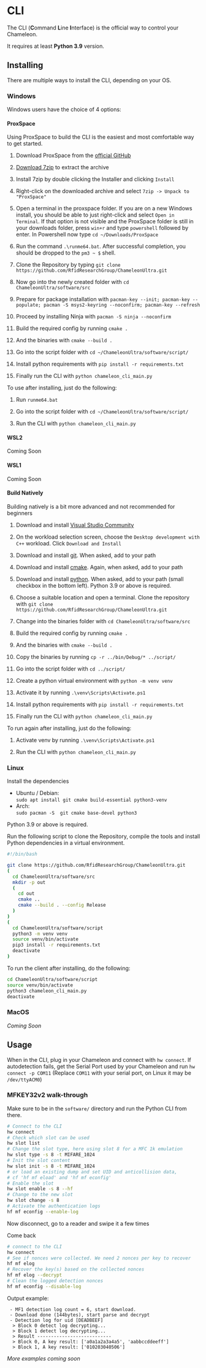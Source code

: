# CLI

The CLI (**C**ommand **L**ine **I**nterface) is the official way to control your Chameleon.

It requires at least **Python 3.9** version.

## Installing

There are multiple ways to install the CLI, depending on your OS.

### Windows

Windows users have the choice of 4 options:

#### ProxSpace

Using ProxSpace to build the CLI is the easiest and most comfortable way to get started.

1. Download ProxSpace from the [official GitHub](https://github.com/Gator96100/ProxSpace/releases/latest)

2. [Download 7zip](https://www.7-zip.org/) to extract the archive

3. Install 7zip by double clicking the Installer and clicking `Install`

4. Right-click on the downloaded archive and select `7zip -> Unpack to "ProxSpace"`

5. Open a terminal in the proxspace folder. If you are on a new Windows install, you should be able to just right-click and select `Open in Terminal`. If that option is not visible and the ProxSpace folder is still in your downloads folder, press `win+r` and type `powershell` followed by enter. In Powershell now type `cd ~/Downloads/ProxSpace`

6. Run the command `.\runme64.bat`. After successful completion, you should be dropped to the `pm3 ~ $` shell.

7. Clone the Repository by typing `git clone https://github.com/RfidResearchGroup/ChameleonUltra.git`

8. Now go into the newly created folder with `cd ChameleonUltra/software/src`

9. Prepare for package installation with `pacman-key --init; pacman-key --populate; pacman -S msys2-keyring --noconfirm; pacman-key --refresh`

10. Proceed by installing Ninja with `pacman -S ninja --noconfirm`

11. Build the required config by running `cmake .`

12. And the binaries with `cmake --build .`

13. Go into the script folder with `cd ~/ChameleonUltra/software/script/`

14. Install python requirements with `pip install -r requirements.txt`

15. Finally run the CLI with `python chameleon_cli_main.py`

To use after installing, just do the following:

1. Run `runme64.bat`

2. Go into the script folder with `cd ~/ChameleonUltra/software/script/`

3. Run the CLI with `python chameleon_cli_main.py`

#### WSL2

Coming Soon

#### WSL1

Coming Soon

#### Build Natively

Building natively is a bit more advanced and not recommended for beginners

1. Download and install [Visual Studio Community](https://visualstudio.microsoft.com/de/downloads/)

2. On the workload selection screen, choose the `Desktop development with C++` workload. Click `Download and Install`

3. Download and install [git](https://git-scm.com/download). When asked, add to your path

4. Download and install [cmake](https://cmake.org/download/). Again, when asked, add to your path

5. Download and install [python](https://www.python.org/downloads/). When asked, add to your path (small checkbox in the bottom left). Python 3.9 or above is required.

6. Choose a suitable location and open a terminal. Clone the repository with `git clone https://github.com/RfidResearchGroup/ChameleonUltra.git`

7. Change into the binaries folder with `cd ChameleonUltra/software/src`

8. Build the required config by running `cmake .`

9. And the binaries with `cmake --build .`

10. Copy the binaries by running `cp -r ../bin/Debug/* ../script/`

11. Go into the script folder with `cd ../script/`

12. Create a python virtual environment with `python -m venv venv`

13. Activate it by running `.\venv\Scripts\Activate.ps1`

14. Install python requirements with `pip install -r requirements.txt`

15. Finally run the CLI with `python chameleon_cli_main.py`

To run again after installing, just do the following:

1. Activate venv by running `.\venv\Scripts\Activate.ps1`

2. Run the CLI with `python chameleon_cli_main.py`

### Linux

Install the dependencies
  - Ubuntu / Debian:  
  `sudo apt install git cmake build-essential python3-venv`
  - Arch:  
  `sudo pacman -S  git cmake base-devel python3`

Python 3.9 or above is required.

Run the following script to clone the Repository, compile the tools and install Python dependencies in a virtual environment.

```sh
#!/bin/bash

git clone https://github.com/RfidResearchGroup/ChameleonUltra.git
(
  cd ChameleonUltra/software/src
  mkdir -p out
  (
    cd out
    cmake ..
    cmake --build . --config Release
  )
)
(
  cd ChameleonUltra/software/script
  python3 -m venv venv
  source venv/bin/activate
  pip3 install -r requirements.txt
  deactivate
)
```

To run the client after installing, do the following:

```sh
cd ChameleonUltra/software/script
source venv/bin/activate
python3 chameleon_cli_main.py
deactivate
```

### MacOS

*Coming Soon*

## Usage

When in the CLI, plug in your Chameleon and connect with `hw connect`. If autodetection fails, get the Serial Port used by your Chameleon and run `hw connect -p COM11` (Replace `COM11` with your serial port, on Linux it may be `/dev/ttyACM0`)

### MFKEY32v2 walk-through
Make sure to be in the `software/` directory and run the Python CLI from there.

```sh
# Connect to the CLI
hw connect
# Check which slot can be used
hw slot list
# Change the slot type, here using slot 8 for a MFC 1k emulation
hw slot type -s 8 -t MIFARE_1024
# Init the slot content
hw slot init -s 8 -t MIFARE_1024
# or load an existing dump and set UID and anticollision data,
# cf 'hf mf eload' and 'hf mf econfig'
# Enable the slot
hw slot enable -s 8 --hf
# Change to the new slot
hw slot change -s 8
# Activate the authentication logs
hf mf econfig --enable-log
```
Now disconnect, go to a reader and swipe it a few times

Come back

```sh
# connect to the CLI
hw connect
# See if nonces were collected. We need 2 nonces per key to recover
hf mf elog
# Recover the key(s) based on the collected nonces
hf mf elog --decrypt
# Clean the logged detection nonces
hf mf econfig --disable-log
```
  Output example:
```
 - MF1 detection log count = 6, start download.
 - Download done (144bytes), start parse and decrypt
 - Detection log for uid [DEADBEEF]
  > Block 0 detect log decrypting...
  > Block 1 detect log decrypting...
  > Result ---------------------------
  > Block 0, A key result: ['a0a1a2a3a4a5', 'aabbccddeeff']
  > Block 1, A key result: ['010203040506']

```


*More examples coming soon*
